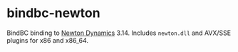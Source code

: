 # bindbc-newton
BindBC binding to [Newton Dynamics](https://github.com/MADEAPPS/newton-dynamics) 3.14. Includes `newton.dll` and AVX/SSE plugins for x86 and x86_64.